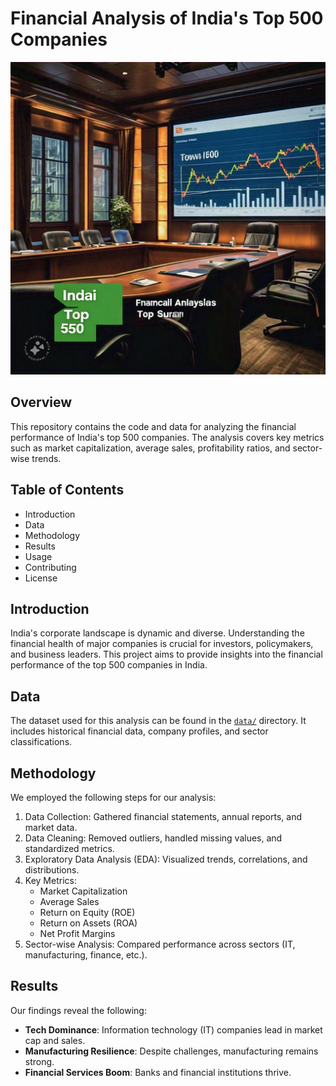 

# Financial Analysis of India's Top 500 Companies

<p align="center">
  <img width="750" height="500" src="Github picture/Thumbnail.jpg">
</p>

## Overview

This repository contains the code and data for analyzing the financial performance of India's top 500 companies. The analysis covers key metrics such as market capitalization, average sales, profitability ratios, and sector-wise trends.

## Table of Contents

- Introduction
- Data
- Methodology
- Results
- Usage
- Contributing
- License

## Introduction

India's corporate landscape is dynamic and diverse. Understanding the financial health of major companies is crucial for investors, policymakers, and business leaders. This project aims to provide insights into the financial performance of the top 500 companies in India.

## Data

The dataset used for this analysis can be found in the [`data/`](data/) directory. It includes historical financial data, company profiles, and sector classifications.

## Methodology

We employed the following steps for our analysis:

1. Data Collection: Gathered financial statements, annual reports, and market data.
2. Data Cleaning: Removed outliers, handled missing values, and standardized metrics.
3. Exploratory Data Analysis (EDA): Visualized trends, correlations, and distributions.
4. Key Metrics:
   - Market Capitalization
   - Average Sales
   - Return on Equity (ROE)
   - Return on Assets (ROA)
   - Net Profit Margins
5. Sector-wise Analysis: Compared performance across sectors (IT, manufacturing, finance, etc.).

## Results

Our findings reveal the following:

- **Tech Dominance**: Information technology (IT) companies lead in market cap and sales.
- **Manufacturing Resilience**: Despite challenges, manufacturing remains strong.
- **Financial Services Boom**: Banks and financial institutions thrive.


